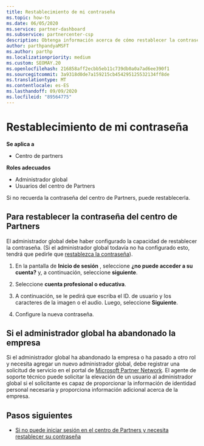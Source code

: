 ```yaml
---
title: Restablecimiento de mi contraseña
ms.topic: how-to
ms.date: 06/05/2020
ms.service: partner-dashboard
ms.subservice: partnercenter-csp
description: Obtenga información acerca de cómo restablecer la contraseña del centro de Partners u obtener ayuda del administrador global de su empresa. Además, obtenga información sobre cómo agregar un nuevo administrador global del centro de Partners.
author: parthpandyaMSFT
ms.author: parthp
ms.localizationpriority: medium
ms.custom: SEOMAY.20
ms.openlocfilehash: 216858aff2ecbb5eb11c739db0a0a7ad6ee390f1
ms.sourcegitcommit: 3a9318d0de7a159215cb454295125532134ff8de
ms.translationtype: MT
ms.contentlocale: es-ES
ms.lasthandoff: 09/09/2020
ms.locfileid: "89564775"
---
```

# <a name="reset-my-password"></a>Restablecimiento de mi contraseña

**Se aplica a**

- Centro de partners
 
**Roles adecuados**

- Administrador global
- Usuarios del centro de Partners


Si no recuerda la contraseña del centro de Partners, puede restablecerla.

## <a name="to-reset-your-partner-center-password"></a>Para restablecer la contraseña del centro de Partners

El administrador global debe haber configurado la capacidad de restablecer la contraseña. (Si el administrador global todavía no ha configurado esto, tendrá que pedirle que [restablezca la contraseña](reset-a-user-password.md)).

1. En la pantalla de **Inicio de sesión** , seleccione **¿no puede acceder a su cuenta?** y, a continuación, seleccione **siguiente**.

2. Seleccione **cuenta profesional o educativa**.

3. A continuación, se le pedirá que escriba el ID. de usuario y los caracteres de la imagen o el audio. Luego, seleccione **Siguiente**.

4. Configure la nueva contraseña.

## <a name="if-your-global-admin-has-left-the-company"></a>Si el administrador global ha abandonado la empresa

Si el administrador global ha abandonado la empresa o ha pasado a otro rol y necesita agregar un nuevo administrador global, debe registrar una solicitud de servicio en el portal de [Microsoft Partner Network](https://partner.microsoft.com/commercial#/). El agente de soporte técnico puede solicitar la elevación de un usuario al administrador global si el solicitante es capaz de proporcionar la información de identidad personal necesaria y proporciona información adicional acerca de la empresa. 

## <a name="next-steps"></a>Pasos siguientes

- [Si no puede iniciar sesión en el centro de Partners y necesita restablecer su contraseña](unable-to-sign-in.md)